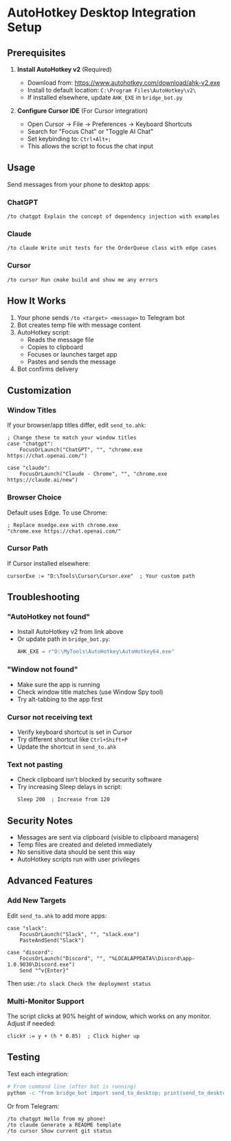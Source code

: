# AutoHotkey Desktop Integration Setup

## Prerequisites

1. **Install AutoHotkey v2** (Required)
   - Download from: https://www.autohotkey.com/download/ahk-v2.exe
   - Install to default location: `C:\Program Files\AutoHotkey\v2\`
   - If installed elsewhere, update `AHK_EXE` in `bridge_bot.py`

2. **Configure Cursor IDE** (For Cursor integration)
   - Open Cursor → File → Preferences → Keyboard Shortcuts
   - Search for "Focus Chat" or "Toggle AI Chat"
   - Set keybinding to: `Ctrl+Alt+;`
   - This allows the script to focus the chat input

## Usage

Send messages from your phone to desktop apps:

### ChatGPT
```
/to chatgpt Explain the concept of dependency injection with examples
```

### Claude
```
/to claude Write unit tests for the OrderQueue class with edge cases
```

### Cursor
```
/to cursor Run cmake build and show me any errors
```

## How It Works

1. Your phone sends `/to <target> <message>` to Telegram bot
2. Bot creates temp file with message content
3. AutoHotkey script:
   - Reads the message file
   - Copies to clipboard
   - Focuses or launches target app
   - Pastes and sends the message
4. Bot confirms delivery

## Customization

### Window Titles
If your browser/app titles differ, edit `send_to.ahk`:

```autohotkey
; Change these to match your window titles
case "chatgpt":
    FocusOrLaunch("ChatGPT", "", "chrome.exe https://chat.openai.com/")
    
case "claude":
    FocusOrLaunch("Claude - Chrome", "", "chrome.exe https://claude.ai/new")
```

### Browser Choice
Default uses Edge. To use Chrome:

```autohotkey
; Replace msedge.exe with chrome.exe
"chrome.exe https://chat.openai.com/"
```

### Cursor Path
If Cursor installed elsewhere:

```autohotkey
cursorExe := "D:\Tools\Cursor\Cursor.exe"  ; Your custom path
```

## Troubleshooting

### "AutoHotkey not found"
- Install AutoHotkey v2 from link above
- Or update path in `bridge_bot.py`:
  ```python
  AHK_EXE = r"D:\MyTools\AutoHotkey\AutoHotkey64.exe"
  ```

### "Window not found"
- Make sure the app is running
- Check window title matches (use Window Spy tool)
- Try alt-tabbing to the app first

### Cursor not receiving text
- Verify keyboard shortcut is set in Cursor
- Try different shortcut like `Ctrl+Shift+P`
- Update the shortcut in `send_to.ahk`

### Text not pasting
- Check clipboard isn't blocked by security software
- Try increasing Sleep delays in script:
  ```autohotkey
  Sleep 200  ; Increase from 120
  ```

## Security Notes

- Messages are sent via clipboard (visible to clipboard managers)
- Temp files are created and deleted immediately
- No sensitive data should be sent this way
- AutoHotkey scripts run with user privileges

## Advanced Features

### Add New Targets

Edit `send_to.ahk` to add more apps:

```autohotkey
case "slack":
    FocusOrLaunch("Slack", "", "slack.exe")
    PasteAndSend("Slack")
    
case "discord":
    FocusOrLaunch("Discord", "", "%LOCALAPPDATA%\Discord\app-1.0.9030\Discord.exe")
    Send "^v{Enter}"
```

Then use: `/to slack Check the deployment status`

### Multi-Monitor Support

The script clicks at 90% height of window, which works on any monitor.
Adjust if needed:

```autohotkey
clickY := y + (h * 0.85)  ; Click higher up
```

## Testing

Test each integration:

```bash
# From command line (after bot is running)
python -c "from bridge_bot import send_to_desktop; print(send_to_desktop('chatgpt', 'Test message'))"
```

Or from Telegram:
```
/to chatgpt Hello from my phone!
/to claude Generate a README template
/to cursor Show current git status
```
